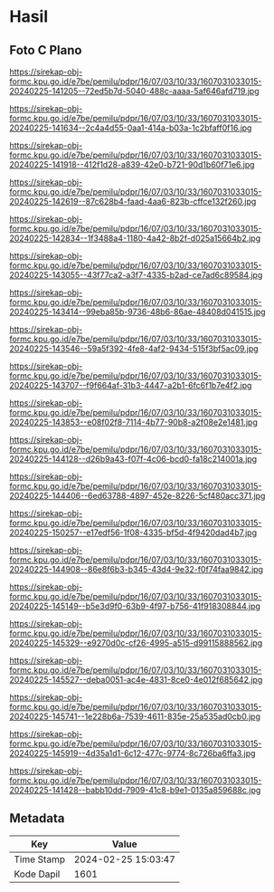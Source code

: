 # Hasil

## Foto C Plano

https://sirekap-obj-formc.kpu.go.id/e7be/pemilu/pdpr/16/07/03/10/33/1607031033015-20240225-141205--72ed5b7d-5040-488c-aaaa-5af646afd719.jpg

https://sirekap-obj-formc.kpu.go.id/e7be/pemilu/pdpr/16/07/03/10/33/1607031033015-20240225-141634--2c4a4d55-0aa1-414a-b03a-1c2bfaff0f16.jpg

https://sirekap-obj-formc.kpu.go.id/e7be/pemilu/pdpr/16/07/03/10/33/1607031033015-20240225-141918--412f1d28-a839-42e0-b721-90d1b60f71e6.jpg

https://sirekap-obj-formc.kpu.go.id/e7be/pemilu/pdpr/16/07/03/10/33/1607031033015-20240225-142619--87c628b4-faad-4aa6-823b-cffce132f260.jpg

https://sirekap-obj-formc.kpu.go.id/e7be/pemilu/pdpr/16/07/03/10/33/1607031033015-20240225-142834--1f3488a4-1180-4a42-8b2f-d025a15664b2.jpg

https://sirekap-obj-formc.kpu.go.id/e7be/pemilu/pdpr/16/07/03/10/33/1607031033015-20240225-143055--43f77ca2-a3f7-4335-b2ad-ce7ad6c89584.jpg

https://sirekap-obj-formc.kpu.go.id/e7be/pemilu/pdpr/16/07/03/10/33/1607031033015-20240225-143414--99eba85b-9736-48b6-86ae-48408d041515.jpg

https://sirekap-obj-formc.kpu.go.id/e7be/pemilu/pdpr/16/07/03/10/33/1607031033015-20240225-143546--59a5f392-4fe8-4af2-9434-515f3bf5ac09.jpg

https://sirekap-obj-formc.kpu.go.id/e7be/pemilu/pdpr/16/07/03/10/33/1607031033015-20240225-143707--f9f664af-31b3-4447-a2b1-6fc6f1b7e4f2.jpg

https://sirekap-obj-formc.kpu.go.id/e7be/pemilu/pdpr/16/07/03/10/33/1607031033015-20240225-143853--e08f02f8-7114-4b77-90b8-a2f08e2e1481.jpg

https://sirekap-obj-formc.kpu.go.id/e7be/pemilu/pdpr/16/07/03/10/33/1607031033015-20240225-144128--d26b9a43-f07f-4c06-bcd0-fa18c214001a.jpg

https://sirekap-obj-formc.kpu.go.id/e7be/pemilu/pdpr/16/07/03/10/33/1607031033015-20240225-144406--6ed63788-4897-452e-8226-5cf480acc371.jpg

https://sirekap-obj-formc.kpu.go.id/e7be/pemilu/pdpr/16/07/03/10/33/1607031033015-20240225-150257--e17edf56-1f08-4335-bf5d-4f9420dad4b7.jpg

https://sirekap-obj-formc.kpu.go.id/e7be/pemilu/pdpr/16/07/03/10/33/1607031033015-20240225-144908--86e8f6b3-b345-43d4-9e32-f0f74faa9842.jpg

https://sirekap-obj-formc.kpu.go.id/e7be/pemilu/pdpr/16/07/03/10/33/1607031033015-20240225-145149--b5e3d9f0-63b9-4f97-b756-41f918308844.jpg

https://sirekap-obj-formc.kpu.go.id/e7be/pemilu/pdpr/16/07/03/10/33/1607031033015-20240225-145329--e9270d0c-cf26-4995-a515-d99115888562.jpg

https://sirekap-obj-formc.kpu.go.id/e7be/pemilu/pdpr/16/07/03/10/33/1607031033015-20240225-145527--deba0051-ac4e-4831-8ce0-4e012f685642.jpg

https://sirekap-obj-formc.kpu.go.id/e7be/pemilu/pdpr/16/07/03/10/33/1607031033015-20240225-145741--1e228b6a-7539-4611-835e-25a535ad0cb0.jpg

https://sirekap-obj-formc.kpu.go.id/e7be/pemilu/pdpr/16/07/03/10/33/1607031033015-20240225-145919--4d35a1d1-6c12-477c-9774-8c726ba6ffa3.jpg

https://sirekap-obj-formc.kpu.go.id/e7be/pemilu/pdpr/16/07/03/10/33/1607031033015-20240225-141428--babb10dd-7909-41c8-b9e1-0135a859688c.jpg


## Metadata

| Key        | Value               |
| ---------- | ------------------- |
| Time Stamp | 2024-02-25 15:03:47 |
| Kode Dapil | 1601                |



